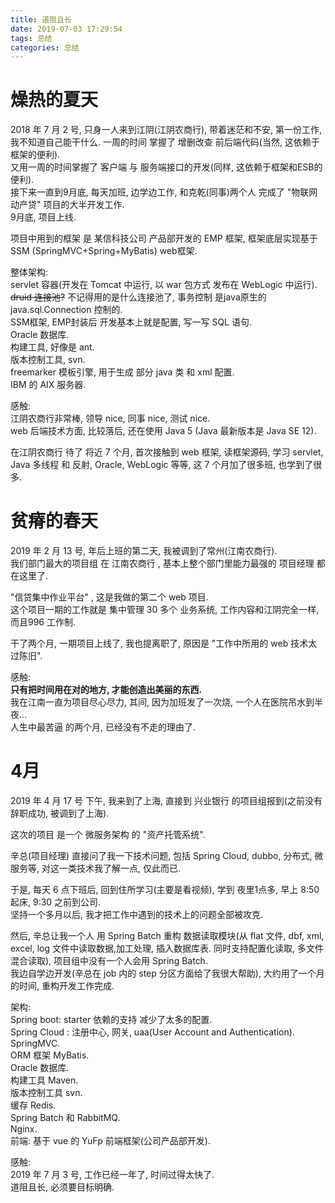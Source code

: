 ```yaml
---
title: 道阻且长
date: 2019-07-03 17:29:54
tags: 总结
categories: 总结
---
```

# 燥热的夏天
2018 年 7 月 2 号, 只身一人来到江阴(江阴农商行), 带着迷茫和不安, 第一份工作, 我不知道自己能干什么.
一周的时间 掌握了 增删改查 前后端代码(当然, 这依赖于框架的便利).   
又用一周的时间掌握了 客户端 与 服务端接口的开发(同样, 这依赖于框架和ESB的便利).  
接下来一直到9月底, 每天加班, 边学边工作, 和克乾(同事)两个人 完成了 "物联网动产贷" 项目的大半开发工作.  
9月底, 项目上线.  

项目中用到的框架 是 某信科技公司 产品部开发的 EMP 框架, 框架底层实现基于 SSM (SpringMVC+Spring+MyBatis) web框架.  

整体架构:  
servlet 容器(开发在 Tomcat 中运行, 以 war 包方式 发布在 WebLogic 中运行).    
~~druid 连接池?~~ 不记得用的是什么连接池了, 事务控制 是java原生的 java.sql.Connection 控制的.  
SSM框架, EMP封装后 开发基本上就是配置, 写一写 SQL 语句.  
Oracle 数据库.  
构建工具, 好像是 ant.  
版本控制工具, svn.  
freemarker 模板引擎, 用于生成 部分 java 类 和 xml 配置.  
IBM 的 AIX 服务器.  


感触:  
江阴农商行非常棒, 领导 nice, 同事 nice, 测试 nice.  
web 后端技术方面, 比较落后, 还在使用 Java 5 (Java 最新版本是 Java SE 12).  

在江阴农商行 待了 将近 7 个月, 首次接触到 web 框架, 读框架源码, 学习 servlet, Java 多线程 和 反射, Oracle, WebLogic 等等, 这 7 个月加了很多班, 也学到了很多.  


# 贫瘠的春天  

2019 年 2 月 13 号, 年后上班的第二天, 我被调到了常州(江南农商行).   
我们部门最大的项目组 在 江南农商行 , 基本上整个部门里能力最强的 项目经理 都在这里了.   

"信贷集中作业平台" , 这是我做的第二个 web 项目.  
这个项目一期的工作就是 集中管理 30 多个 业务系统, 工作内容和江阴完全一样, 而且996 工作制.   

干了两个月, 一期项目上线了, 我也提离职了, 原因是 "工作中所用的 web 技术太过陈旧".   

感触:  
**只有把时间用在对的地方, 才能创造出美丽的东西.**  
我在江南一直为项目尽心尽力, 其间, 因为加班发了一次烧, 一个人在医院吊水到半夜...  
人生中最苦逼 的两个月, 已经没有不走的理由了.  


# 4月
2019 年 4 月 17 号 下午, 我来到了上海, 直接到 兴业银行 的项目组报到(之前没有辞职成功, 被调到了上海).    

这次的项目 是一个 微服务架构 的 "资产托管系统".  

辛总(项目经理) 直接问了我一下技术问题, 包括 Spring Cloud, dubbo, 分布式, 微服务等, 对这一类技术我了解一点, 仅此而已.  

于是, 每天 6 点下班后, 回到住所学习(主要是看视频), 学到 夜里1点多, 早上 8:50 起床, 9:30 之前到公司.  
坚持一个多月以后, 我才把工作中遇到的技术上的问题全部被攻克.  

然后, 辛总让我一个人 用 Spring Batch 重构 数据读取模块(从 flat 文件, dbf, xml, excel, log 文件中读取数据,加工处理, 插入数据库表. 同时支持配置化读取, 多文件混合读取), 项目组中没有一个人会用 Spring Batch.  
我边自学边开发(辛总在 job 内的 step 分区方面给了我很大帮助), 大约用了一个月的时间, 重构开发工作完成.  

架构:  
Spring boot: starter 依赖的支持 减少了太多的配置.  
Spring Cloud : 注册中心, 网关, uaa(User Account and Authentication).  
SpringMVC.  
ORM 框架 MyBatis.  
Oracle 数据库.  
构建工具 Maven.  
版本控制工具 svn.  
缓存 Redis.  
Spring Batch 和 RabbitMQ.  
Nginx.  
前端: 基于 vue 的 YuFp 前端框架(公司产品部开发).  


感触:  
2019 年 7 月 3 号, 工作已经一年了, 时间过得太快了.  
道阻且长, 必须要目标明确.  
